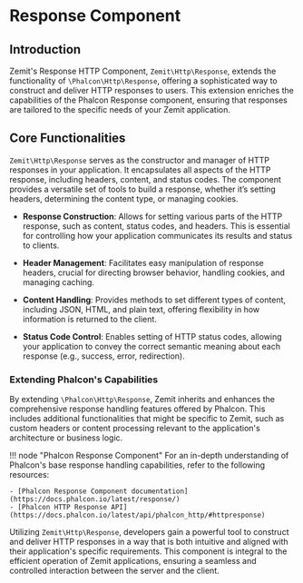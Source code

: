 # Response Component

## Introduction

Zemit's Response HTTP Component, `Zemit\Http\Response`, extends the functionality of `\Phalcon\Http\Response`, offering a sophisticated way to construct and deliver HTTP responses to users. This extension enriches the capabilities of the Phalcon Response component, ensuring that responses are tailored to the specific needs of your Zemit application.

## Core Functionalities

`Zemit\Http\Response` serves as the constructor and manager of HTTP responses in your application. It encapsulates all aspects of the HTTP response, including headers, content, and status codes. The component provides a versatile set of tools to build a response, whether it’s setting headers, determining the content type, or managing cookies.

- **Response Construction**: Allows for setting various parts of the HTTP response, such as content, status codes, and headers. This is essential for controlling how your application communicates its results and status to clients.

- **Header Management**: Facilitates easy manipulation of response headers, crucial for directing browser behavior, handling cookies, and managing caching.

- **Content Handling**: Provides methods to set different types of content, including JSON, HTML, and plain text, offering flexibility in how information is returned to the client.

- **Status Code Control**: Enables setting of HTTP status codes, allowing your application to convey the correct semantic meaning about each response (e.g., success, error, redirection).

### Extending Phalcon's Capabilities
By extending `\Phalcon\Http\Response`, Zemit inherits and enhances the comprehensive response handling features offered by Phalcon. This includes additional functionalities that might be specific to Zemit, such as custom headers or content processing relevant to the application's architecture or business logic.

!!! node "Phalcon Response Component"
    For an in-depth understanding of Phalcon's base response handling capabilities, refer to the following resources:

    - [Phalcon Response Component documentation](https://docs.phalcon.io/latest/response/)
    - [Phalcon HTTP Response API](https://docs.phalcon.io/latest/api/phalcon_http/#httpresponse)

Utilizing `Zemit\Http\Response`, developers gain a powerful tool to construct and deliver HTTP responses in a way that is both intuitive and aligned with their application's specific requirements. This component is integral to the efficient operation of Zemit applications, ensuring a seamless and controlled interaction between the server and the client.
